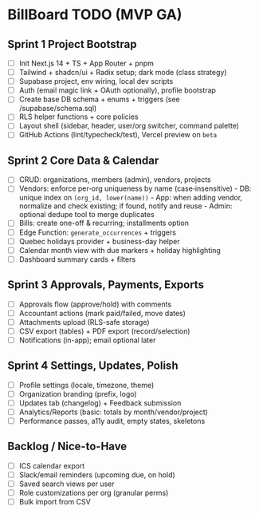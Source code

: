 # BillBoard  TODO (MVP  GA)

## Sprint 1  Project Bootstrap
- [ ] Init Next.js 14 + TS + App Router + pnpm
- [ ] Tailwind + shadcn/ui + Radix setup; dark mode (class strategy)
- [ ] Supabase project, env wiring, local dev scripts
- [ ] Auth (email magic link + OAuth optionally), profile bootstrap
- [ ] Create base DB schema + enums + triggers (see /supabase/schema.sql)
- [ ] RLS helper functions + core policies
- [ ] Layout shell (sidebar, header, user/org switcher, command palette)
- [ ] GitHub Actions (lint/typecheck/test), Vercel preview on `beta`

## Sprint 2  Core Data & Calendar
- [ ] CRUD: organizations, members (admin), vendors, projects
- [ ] Vendors: enforce per‑org uniqueness by name (case‑insensitive)
      - DB: unique index on `(org_id, lower(name))`
      - App: when adding vendor, normalize and check existing; if found, notify and reuse
      - Admin: optional dedupe tool to merge duplicates
- [ ] Bills: create one-off & recurring; installments option
- [ ] Edge Function: `generate_occurrences` + triggers
- [ ] Quebec holidays provider + business-day helper
- [ ] Calendar month view with due markers + holiday highlighting
- [ ] Dashboard summary cards + filters

## Sprint 3  Approvals, Payments, Exports
- [ ] Approvals flow (approve/hold) with comments
- [ ] Accountant actions (mark paid/failed, move dates)
- [ ] Attachments upload (RLS-safe storage)
- [ ] CSV export (tables) + PDF export (record/selection)
- [ ] Notifications (in-app); email optional later

## Sprint 4  Settings, Updates, Polish
- [ ] Profile settings (locale, timezone, theme)
- [ ] Organization branding (prefix, logo)
- [ ] Updates tab (changelog) + Feedback submission
- [ ] Analytics/Reports (basic: totals by month/vendor/project)
- [ ] Performance passes, a11y audit, empty states, skeletons

## Backlog / Nice-to-Have
- [ ] ICS calendar export
- [ ] Slack/email reminders (upcoming due, on hold)
- [ ] Saved search views per user
- [ ] Role customizations per org (granular perms)
- [ ] Bulk import from CSV
